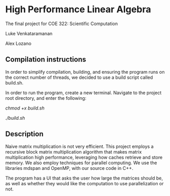 # High Performance Linear Algebra
The final project for COE 322: Scientific Computation

Luke Venkataramanan

Alex Lozano

## Compilation instructions
In order to simplify compilation, building, and ensuring the program runs on the correct number of threads, we decided to use a build script called build.sh.

In order to run the program, create a new terminal. Navigate to the project root directory, and enter the following:

*chmod +x build.sh*

*./build.sh*

## Description
Naive matrix multiplication is not very efficient. This project employs a recursive block matrix multiplication algorithm that makes matrix multiplication high performance, leveraging how caches retrieve and store memory. We also employ techniques for parallel computing. We use the libraries mdspan and OpenMP, with our source code in C++.

The program has a UI that asks the user how large the matrices should be, as well as whether they would like the computation to use parallelization or not.
